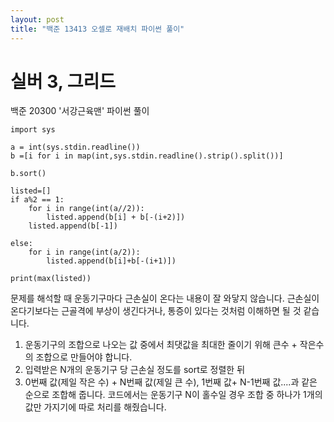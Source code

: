 ```yaml
---
layout: post
title: "백준 13413 오셀로 재배치 파이썬 풀이"
---
```


# 실버 3, 그리드

백준 20300 '서강근육맨' 파이썬 풀이<br>

```
import sys

a = int(sys.stdin.readline())
b =[i for i in map(int,sys.stdin.readline().strip().split())]

b.sort()

listed=[]
if a%2 == 1:
    for i in range(int(a//2)): 
        listed.append(b[i] + b[-(i+2)])
    listed.append(b[-1])

else:
    for i in range(int(a/2)):
        listed.append(b[i]+b[-(i+1)])

print(max(listed))
```
문제를 해석할 때 운동기구마다 근손실이 온다는 내용이 잘 와닿지 않습니다. 근손실이 온다기보다는 근골격에 부상이 생긴다거나, 통증이 있다는 것처럼 이해하면 될 것 같습니다.<br>
1. 운동기구의 조합으로 나오는 값 중에서 최댓값을 최대한 줄이기 위해 큰수 + 작은수의 조합으로 만들어야 합니다.
2. 입력받은 N개의 운동기구 당 근손실 정도를 sort로 정렬한 뒤
3. 0번째 값(제일 작은 수) + N번째 값(제일 큰 수), 1번째 값+ N-1번째 값....과 같은 순으로 조합해 줍니다.
코드에서는 운동기구 N이 홀수일 경우 조합 중 하나가 1개의 값만 가지기에 따로 처리를 해줬습니다.
